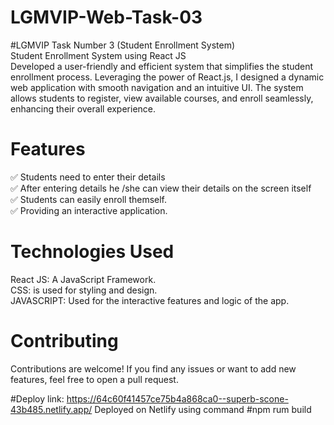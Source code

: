 # LGMVIP-Web-Task-03
#LGMVIP Task Number 3 (Student Enrollment System) <br>
Student Enrollment System using React JS<br>
Developed a user-friendly and efficient system that simplifies the student enrollment process. Leveraging the power of React.js, I designed a dynamic web application with smooth navigation and an intuitive UI. The system allows students to register, view available courses, and enroll seamlessly, enhancing their overall experience.<br>

# Features
✅ Students need to enter their details <br>
✅ After entering details he /she can view their details on the screen itself <br>
✅ Students can easily enroll themself.<br>
✅ Providing an interactive application.<br>

# Technologies Used<br>
React JS: A JavaScript Framework.<br>
CSS: is used for styling and design.<br>
JAVASCRIPT: Used for the interactive features and logic of the app.<br>


# Contributing
Contributions are welcome! If you find any issues or want to add new features, feel free to open a pull request.

#Deploy 
link: https://64c60f41457ce75b4a868ca0--superb-scone-43b485.netlify.app/
Deployed on Netlify using command #npm rum build
